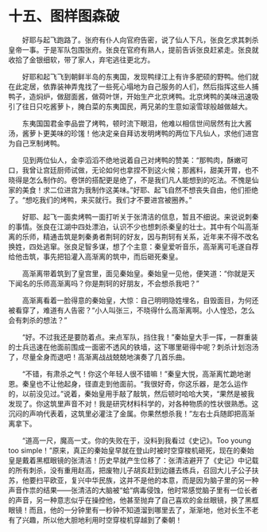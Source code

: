 # 十五、图样图森破
&emsp;&emsp;好耶与起飞跑路了。张府有仆人向官府告密，说了仙人下凡，张良乞求其刺杀皇帝一事。于是军队包围张府。张良在官府有熟人，提前告诉张良赶紧走。张良就收拾了金银细软，带了家人，弃宅逃往更北方。

&emsp;&emsp;好耶和起飞飞到朝鲜半岛的东夷国，发现鸭绿江上有许多肥硕的野鸭。他们就在此定居，依靠装神弄鬼找了一些死心塌地为自己服务的人们，然后指挥这些人捕鸭子，造焖炉，做甜面酱，做荷叶饼，开始生产北京烤鸭。北京烤鸭的美味迅速吸引了往日只吃酱萝卜，腌白菜的东夷国民，两兄弟的生意如滚雪球般越做越大。

&emsp;&emsp;东夷国国君金李品尝了烤鸭，顿时流下眼泪，他难以相信世间居然有比大酱汤，酱萝卜更美味的珍馐！他决定亲自拜访发明烤鸭的两位下凡仙人，求他们进宫为自己烹制烤鸭。

&emsp;&emsp;见到两位仙人，金李滔滔不绝地说着自己对烤鸭的赞美：“那鸭肉，酥嫩可口，我曾让宫廷厨师试做，无论如何也拿捏不到这火候；那酱料，甜美开胃，也不晓得是怎么制作的。卷饼的搭配更是绝了，不是我们凡人能想到的吃法。不愧是仙家的美食！求二位进宫为我制作这美味。”好耶、起飞自然不想丧失自由，他们拒绝了。“想吃我们的烤鸭，来买就行。我们才不要进宫被圈养。”

&emsp;&emsp;好耶、起飞一面卖烤鸭一面打听关于张清洁的信息，暂且不细说。来说说刺秦的事情。张良在江湖中四处漂泊，认识不少也想刺杀秦皇的壮士。其中有个叫高渐离的乐师，精通击筑是刺秦勇者荆轲的好友，因与荆轲有关系，近年来不得不改名换姓，四处逃窜。张良足智多谋，想了个主意：秦皇爱听音乐，高渐离可毛遂自荐给他击筑，事先把铅灌入高渐离的筑中，而后砸死秦皇。

&emsp;&emsp;高渐离带着筑到了皇宫里，面见秦始皇。秦始皇一见他，便笑道：“你就是天下闻名的乐师高渐离吗？你是荆轲的好朋友，不会想杀我吧？”

&emsp;&emsp;高渐离看着一脸得意的秦始皇，大惊：自己明明隐姓埋名，自毁面目，为何还被看穿了，难道有人告密？“小人叫张三，不晓得什么高渐离啊。小人惶恐，怎么会有刺杀的想法？”

&emsp;&emsp;“好。不过我还是要防着点。来点军队，挡住我！”秦始皇大手一挥，一群重装的士兵迅速在他面前围成一面密不透风的铁墙，这下哪里砸得中呢？刺杀计划泡汤了，尽量全身而退吧！高渐离战战兢兢地演奏了几首乐曲。

&emsp;&emsp;“不错，有肃杀之气！你这个年轻人很不错嘛！”秦皇大悦，高渐离忙跪地谢恩。秦皇也不让他起身，径直走到他面前。“我很好奇，你这乐器，是怎么运作的，以前没见过。”说着，秦始皇用手敲了敲筑，然后顿时哈哈大笑，“果然是被我发现了。你这筑里声音不对！我是研究材料科学的，对各种物质的性状很熟悉。这沉闷的声响代表着，这筑里必灌注了金属。你果然想杀我！”左右士兵随即把高渐离拿下。

&emsp;&emsp;“道高一尺，魔高一丈。你的失败在于，没料到我看过《史记》。Too young too simple！”原来，真正的秦始皇早就在登山时被时空穿梭机砸死，现在的秦始皇是戴着黑框眼镜的张清洁！历史早就产生位移了：张清洁避开了《史记》中记载的所有刺杀，没有重用赵高，把废物儿子胡亥赶到边疆去练兵，召回大儿子公子扶苏，他要扫平欧亚，复兴中华民族，这并不是他的本意，而是因为脑子里的另一种声音作祟的结果——张清洁的大脑被“蛤“病毒侵蚀，他时常感觉脑子里有一位长者的声音，另一种意志似乎在操控他，他甚至抛弃了自己喜欢的金丝眼镜，换了黑框眼镜！而且，他的一分钟里有一秒钟不知道溜到哪里去了，渐渐地，他对长生不老有了兴趣，所以他大胆地利用时空穿梭机穿越到了秦朝！
